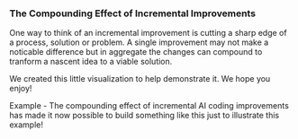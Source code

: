 ### The Compounding Effect of Incremental Improvements

One way to think of an incremental improvement is cutting a sharp edge of a process, solution or problem.  A single improvement may not make a noticable difference but in aggregate the changes can compound to tranform a nascent idea to a viable solution.

We created this little visualization to help demonstrate it.  We hope you enjoy!

Example - The compounding effect of incremental AI coding improvements has made it now possible to build something like this just to illustrate this example!




